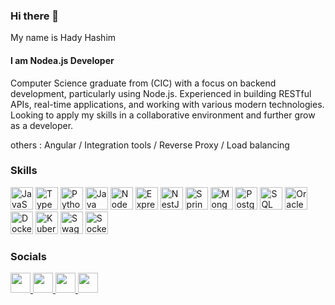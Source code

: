 



### Hi there 👋
My name is Hady Hashim 
#### I am Nodea.js Developer 
Computer Science graduate from (CIC) with a focus on backend development, particularly using Node.js. Experienced in building RESTful APIs, real-time applications, and working with various modern technologies. Looking to apply my skills in a collaborative environment and further grow as a developer. 

others : Angular / Integration tools / Reverse Proxy / Load balancing 

### Skills  

<p align="left">


  <!-- Languages -->
  <a href="https://developer.mozilla.org/en-US/docs/Web/JavaScript" target="_blank"><img src="https://raw.githubusercontent.com/danielcranney/readme-generator/main/public/icons/skills/javascript-colored.svg" width="36" height="36" alt="JavaScript" /></a>
  <a href="https://www.typescriptlang.org/" target="_blank"><img src="https://raw.githubusercontent.com/danielcranney/readme-generator/main/public/icons/skills/typescript-colored.svg" width="36" height="36" alt="TypeScript" /></a>
  <a href="https://www.python.org/" target="_blank"><img src="https://raw.githubusercontent.com/danielcranney/readme-generator/main/public/icons/skills/python-colored.svg" width="36" height="36" alt="Python" /></a>
  <a href="https://www.java.com/" target="_blank"><img src="https://raw.githubusercontent.com/danielcranney/readme-generator/main/public/icons/skills/java-colored.svg" width="36" height="36" alt="Java" /></a>
  <a href="https://nodejs.org/" target="_blank"><img src="https://raw.githubusercontent.com/danielcranney/readme-generator/main/public/icons/skills/nodejs-colored.svg" width="36" height="36" alt="NodeJS" /></a>
  <a href="https://expressjs.com/" target="_blank"><img src="https://raw.githubusercontent.com/danielcranney/readme-generator/main/public/icons/skills/express-colored.svg" width="36" height="36" alt="Express" /></a>
  <a href="https://nestjs.com/" target="_blank"><img src="https://raw.githubusercontent.com/danielcranney/readme-generator/main/public/icons/skills/nestjs-colored.svg" width="36" height="36" alt="NestJS" /></a>
  <a href="https://spring.io/projects/spring-boot" target="_blank"><img src="https://cdn.jsdelivr.net/gh/devicons/devicon/icons/spring/spring-original.svg" width="36" height="36" alt="Spring Boot"/></a>
  <a href="https://www.mongodb.com/" target="_blank"><img src="https://raw.githubusercontent.com/danielcranney/readme-generator/main/public/icons/skills/mongodb-colored.svg" width="36" height="36" alt="MongoDB" /></a>
  <a href="https://www.postgresql.org/" target="_blank"><img src="https://raw.githubusercontent.com/danielcranney/readme-generator/main/public/icons/skills/postgresql-colored.svg" width="36" height="36" alt="PostgreSQL" /></a>
  <a href="https://www.microsoft.com/en-us/sql-server" target="_blank"><img src="https://cdn.jsdelivr.net/npm/simple-icons@v9/icons/microsoftsqlserver.svg" width="36" height="36" alt="SQL Server"/></a>
  <a href="https://www.oracle.com/database/" target="_blank"><img src="https://raw.githubusercontent.com/danielcranney/readme-generator/main/public/icons/skills/oracle-colored.svg" width="36" height="36" alt="Oracle" /></a>
  <a href="https://www.docker.com/" target="_blank"><img src="https://raw.githubusercontent.com/danielcranney/readme-generator/main/public/icons/skills/docker-colored.svg" width="36" height="36" alt="Docker" /></a>
  <a href="https://kubernetes.io/" target="_blank"><img src="https://raw.githubusercontent.com/danielcranney/readme-generator/main/public/icons/skills/kubernetes-colored.svg" width="36" height="36" alt="Kubernetes" /></a>
  <a href="https://swagger.io/" target="_blank"><img src="https://cdn.jsdelivr.net/npm/simple-icons@v9/icons/swagger.svg" width="36" height="36" alt="Swagger"/></a>
 <a href="https://socket.io/" target="_blank"><img src="https://cdn.jsdelivr.net/npm/simple-icons@v9/icons/socketdotio.svg" width="36" height="36" alt="Socket.IO"/></a>
</p>

### Socials

<p align="left"> <a href="https://www.facebook.com/hady.hashim.7" target="_blank" rel="noreferrer">  <picture> <source media="(prefers-color-scheme: dark)" srcset="https://raw.githubusercontent.com/danielcranney/readme-generator/main/public/icons/socials/facebook-dark.svg" /><source media="(prefers-color-scheme: light)" srcset="https://raw.githubusercontent.com/danielcranney/readme-generator/main/public/icons/socials/facebook.svg" /><img src="https://raw.githubusercontent.com/danielcranney/readme-generator/main/public/icons/socials/facebook.svg" width="32" height="32" /></picture> 
</a> <a href="https://www.github.com/HadyHashiam" target="_blank" rel="noreferrer">

  <picture>
       <source media="(prefers-color-scheme: dark)" srcset="https://raw.githubusercontent.com/danielcranney/readme-generator/main/public/icons/socials/github-dark.svg" />
       <source media="(prefers-color-scheme: light)" srcset="https://raw.githubusercontent.com/danielcranney/readme-generator/main/public/icons/socials/github.svg" />
       <img src="https://raw.githubusercontent.com/danielcranney/readme-generator/main/public/icons/socials/github.svg" width="32" height="32" />
        </picture> </a>
      <a href="http://www.instagram.com/hady.hashim" target="_blank" rel="noreferrer"> 
        <picture> <source media="(prefers-color-scheme: dark)"
        srcset="https://raw.githubusercontent.com/danielcranney/readme-generator/main/public/icons/socials/instagram-dark.svg" />
        <source media="(prefers-color-scheme: light)" srcset="https://raw.githubusercontent.com/danielcranney/readme-generator/main/public/icons/socials/instagram.svg" /> 
        <img src="https://raw.githubusercontent.com/danielcranney/readme-generator/main/public/icons/socials/instagram.svg" width="32" height="32" /> 
        </picture> </a>
         <a href="https://www.linkedin.com/in/hady-hashim-09a9a022a" target="_blank" rel="noreferrer">
        <picture> <source media="(prefers-color-scheme: dark)" srcset="https://raw.githubusercontent.com/danielcranney/readme-generator/main/public/icons/socials/linkedin-dark.svg" />
        <source media="(prefers-color-scheme: light)" srcset="https://raw.githubusercontent.com/danielcranney/readme-generator/main/public/icons/socials/linkedin.svg" /> 
        <img src="https://raw.githubusercontent.com/danielcranney/readme-generator/main/public/icons/socials/linkedin.svg" width="32" height="32" /> 
        </picture> </a>
</p>






<!--
**HadyHashiam/HadyHashiam** is a ✨ _special_ ✨ repository because its `README.md` (this file) appears on your GitHub profile.

Here are some ideas to get you started:

- 🔭 I’m currently working on ...
- 🌱 I’m currently learning ...
- 👯 I’m looking to collaborate on ...
- 🤔 I’m looking for help with ...
- 💬 Ask me about ...
- 📫 How to reach me: ...
- 😄 Pronouns: ...
- ⚡ Fun fact: ...
-->

